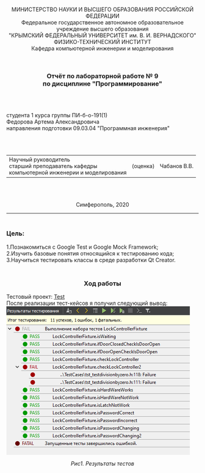<p align="center">МИНИСТЕРСТВО НАУКИ  И ВЫСШЕГО ОБРАЗОВАНИЯ РОССИЙСКОЙ ФЕДЕРАЦИИ<br>
Федеральное государственное автономное образовательное учреждение высшего образования<br>
"КРЫМСКИЙ ФЕДЕРАЛЬНЫЙ УНИВЕРСИТЕТ им. В. И. ВЕРНАДСКОГО"<br>
ФИЗИКО-ТЕХНИЧЕСКИЙ ИНСТИТУТ<br>
Кафедра компьютерной инженерии и моделирования</p>
<br>
<h3 align="center">Отчёт по лабораторной работе № 9<br> по дисциплине "Программирование"</h3>
<br><br>
<p>студента 1 курса группы ПИ-б-о-191(1)<br>
Федорова Артема Александровича<br>
направления подготовки 09.03.04 "Программная инженерия"</p>
<br><br>
<table>
<tr><td>Научный руководитель<br> старший преподаватель кафедры<br> компьютерной инженерии и моделирования</td>
<td>(оценка)</td>
<td>Чабанов В.В.</td>
</tr>
</table>
<br><br>
<p align="center">Симферополь, 2020</p>
<hr>

<h3><br>Цель:<br></h3>
<p>1.Познакомиться с Google Test и Google Mock Framework;<br>
2.Изучить базовые понятия относящийся к тестированию кода;<br>
3.Научиться тестировать классы в среде разработки Qt Creator.</p>
<h3 align = "center"><br>Ход работы<br></h3>
Тестовый проект: <a href ="Test">Test</a><br>
После реализации тест-кейсов я получил следующий вывод:
<img src="Screenshots/Screen_1.png" align="center">
<p align="center"><i>Рис1. Результаты тестов</i></p>
